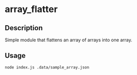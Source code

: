 array_flatter
====================

Description
---------------------

Simple module that flattens an array of arrays into one array.

Usage
---------------------
<code>node index.js .data/sample_array.json</code>